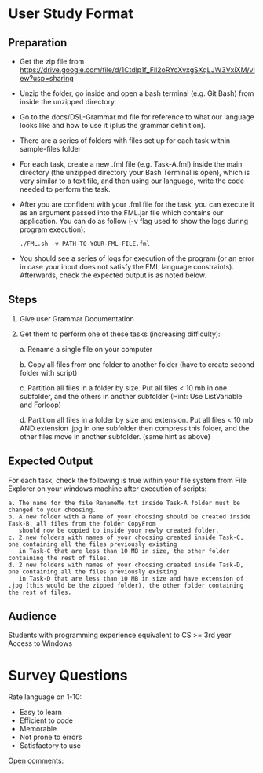 # User Study Format

## Preparation

- Get the zip file from https://drive.google.com/file/d/1Ctdlp1f_Fil2oRYcXvxgSXqLJW3VxiXM/view?usp=sharing
- Unzip the folder, go inside and open a bash terminal (e.g. Git Bash) from inside the unzipped directory.
- Go to the docs/DSL-Grammar.md file for reference to what our language looks like and how to use it (plus the grammar definition).
- There are a series of folders with files set up for each task within sample-files folder
- For each task, create a new .fml file (e.g. Task-A.fml) inside the main directory (the unzipped directory your Bash Terminal is open), which is very similar to a text file, and then using our language, write the code needed to perform the task.
- After you are confident with your .fml file for the task, you can execute it as an argument passed into the FML.jar file which contains our application. You can do as follow (-v flag used to show the logs during program execution):

      ./FML.sh -v PATH-TO-YOUR-FML-FILE.fml

- You should see a series of logs for execution of the program (or an error in case your input does not satisfy the FML language constraints). Afterwards, check the expected output is as noted below.


## Steps

1. Give user Grammar Documentation
2. Get them to perform one of these tasks (increasing difficulty):

    a. Rename a single file on your computer
    
    b. Copy all files from one folder to another folder (have to create second folder with script)
    
    c. Partition all files in a folder by size. Put all files < 10 mb in one subfolder, and the others in another subfolder (Hint: Use ListVariable and Forloop)

    d. Partition all files in a folder by size and extension. Put all files < 10 mb AND extension .jpg in one subfolder then compress this folder, 
    and the other files move in another subfolder. (same hint as above)


## Expected Output
For each task, check the following is true within your file system from File Explorer on your windows machine after execution of scripts:

    a. The name for the file RenameMe.txt inside Task-A folder must be changed to your choosing.
    b. A new folder with a name of your choosing should be created inside Task-B, all files from the folder CopyFrom
       should now be copied to inside your newly created folder.
    c. 2 new folders with names of your choosing created inside Task-C, one containing all the files previously existing
       in Task-C that are less than 10 MB in size, the other folder containing the rest of files.
    d. 2 new folders with names of your choosing created inside Task-D, one containing all the files previously existing
       in Task-D that are less than 10 MB in size and have extension of .jpg (this would be the zipped folder), the other folder containing the rest of files.



## Audience

Students with programming experience equivalent to CS >= 3rd year
Access to Windows

# Survey Questions

Rate language on 1-10:

* Easy to learn
* Efficient to code
* Memorable
* Not prone to errors
* Satisfactory to use

Open comments:
